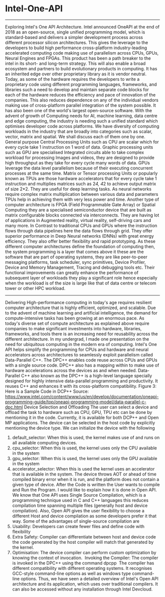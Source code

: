 # Intel-One-API
---

Exploring Intel's One API Architecture.
Intel announced OneAPI at the end of 2018 as an open-source, single unified programming model, which is standard-based and delivers a simpler development process across different processor silicon architectures. This gives the leverage to the developers to build high performance cross-platform industry-leading accelerated computing code making use of parallelism across CPUs, GPUs, Neural Engines and FPGAs. This product has been a path breaker to the intel in its short- and long-term strategy. This will also enable a broad ecosystem and partners to build evolutionary products in computing. It has an inherited edge over other proprietary library as it is vendor neutral.
Today, as some of the hardware requires the developers to write a proprietary code using different programming languages, frameworks, and libraries such a need to develop and maintain separate code blocks for each of the hardware reduces the efficiency and pace of innovation of the companies. This also reduces dependence on any of the individual vendors making use of cross-platform parallel integration of the system possible. It has also been one of the world's largest open-source software.
With the advent of growth of Computing needs for AI, machine learning, data centre and edge computing, the industry is needing such a unified standard which optimises developer code across platforms. We have diversity of computing workloads in the industry that are broadly into categories such as scalar, vector, matrix and spatial. We shall discuss each of them one by one. General purpose Central Processing Units such as CPU are scalar which for every cycle take 1 instruction on 1 word of data. Graphic processing units such as GPU are specialised Integrated circuits able to take complex workload for processing Images and videos, they are designed to provide high throughput as they take for every cycle many words of data. GPUs leverage the data level parallelism because of their executing concurrent processes at the same time. Matrix or Tensor processing Units or popularly known as TPUs are those hardware accelerators that for every cycle take 1 instruction and multiplies matrices such as 2*4, 4*2 to achieve output matrix of size 2*2. They are useful for deep learning tasks. As neural networks require complex matrix multiplication between various data and parameters TPUs help in achieving them with very less power and time. Another type of computer architecture is FPGA (Field Programmable Gate Array) or Spatial Computing they are a specialised semiconductor device that are built as matrix configurable blocks connected via interconnects. They are having lot of applications in Augmented reality, virtual reality, self-driving cars and many more. In Contrast to traditional CPUs and GPUs where the instruction flows through data pipelines here the data flows through grid. They offer superior performance in Deep Neural networks (DNNs) with great energy efficiency. They also offer better flexibility and rapid prototyping.
As these different computer architectures define the foundation of computing then, the system programming is a layer that comes above it these are the software that are part of operating systems, they are like peer-to-peer messaging platforms, task scheduler, sync primitives, Device Profiler, Device and Memory Management, Tracing and debugging tools etc. Their functional improvements can greatly enhance the performance of subsequent layer of workloads they play a significant role hence especially when the workload is of the size is large like that of data centre or telecom tower or other HPC workload.

---

Delivering High-performance computing in today's age requires resilient computer architecture that is highly efficient, optimized, and scalable. Due to the advent of machine learning and artificial intelligence, the demand for compute-intensive tasks has been growing at an enormous pace. As today's diverse set of compute architecture as explained above require companies to make significant investments into hardware, libraries, frameworks, and tools there is an increasing need for reusability across the different architecture. In my undergrad, I made one presentation on the need for ubiquitous computing in the modern era of computing. Intel's One API helps simplify the programming for CPUs and hardware and neural accelerators across architectures to seamlessly exploit parallelism called Data-Parallel C++. The DPC++ enables code reuse across CPUs and GPUs with a single source code. DPC++ also has a mapping within to make use of hardware accelerations across the devices as and when needed.
Data-Parallel C++ also known as the DPC++ is a high-level language specially designed for highly intensive data-parallel programming and productivity. It reuses C++ and enhances it with its cross-platform compatibility.
Figure 3: Here is a Sample Code in DCP++
Source: https://www.intel.com/content/www/us/en/develop/documentation/oneapi-programming-guide/top/oneapi-programming-model/data-parallel-c-dpc.html
Device Selection and Offloading
The user can select a device and offload the task to hardware such as CPU, GPU, TPU etc can be done by mentioning it in the code. Currently, it is available for both DCP++ and Open MP applications.
The device can be selected in the host code by explicitly mentioning the device type. We can initialize the device with the following
1) default_selector: When this is used, the kernel makes use of and runs on all available computing devices.
2) cpu_selector: When this is used, the kernel uses only the CPU available in the system
3) gpu_selector: When this is used, the kernel uses only the GPU available in the system
4) accelerator_selector: When this is used the kernel uses an accelerator that is available in the system.
The device throws AOT or ahead of time compiled binary error when it is run, and the platform does not contain a given type of device.
After the Code is written the User wants to compile and Run the Program. I would like to explain how it is done in Open API. We know that One API uses Single Source Compilation, which is a programming technique used in C and C++ languages this reduces compilation time spanning multiple files (generally host and device compilation). Also, Open API gives the user flexibility to choose a different Host and device compilation as some developers prefer it that way. Some of the advantages of single-source compilation are 
1) Usability: Developers can create fewer files and define code with flexibility
2) Extra Safety: Compiler can differentiate between host and device code the code generated by the host compiler will match that generated by the kernel.
3) Optimisation: The device compiler can perform custom optimization by knowing the context of invocation. 
Invoking the Compiler: The compiler is invoked in the DPC++ using the command dpcpp 
The compiler has different compatibility with different operating systems. It recognises GCC-style command-line options as well as windows type command-line options.
Thus, we have seen a detailed overview of Intel's Open API architecture and its application, which uses over traditional compilers. It can also be accessed without any installation through Intel Devcloud.

